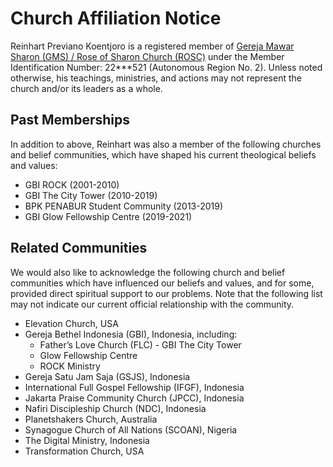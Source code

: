 # Church Affiliation Notice

Reinhart Previano Koentjoro is a registered member of [Gereja Mawar Sharon (GMS) / Rose of Sharon Church (ROSC)](https://gms.church) under the Member Identification Number: 22\*\*\*521 (Autonomous Region No. 2). Unless noted otherwise, his teachings, ministries, and actions may not represent the church and/or its leaders as a whole.

## Past Memberships

In addition to above, Reinhart was also a member of the following churches and belief communities, which have shaped his current theological beliefs and values:

+ GBI ROCK (2001-2010)
+ GBI The City Tower (2010-2019)
+ BPK PENABUR Student Community (2013-2019)
+ GBI Glow Fellowship Centre (2019-2021)

## Related Communities

We would also like to acknowledge the following church and belief communities which have influenced our beliefs and values, and for some, provided direct spiritual support to our problems. Note that the following list may not indicate our current official relationship with the community.

+ Elevation Church, USA
+ Gereja Bethel Indonesia (GBI), Indonesia, including:
  - Fatherʼs Love Church (FLC)  - GBI The City Tower
  - Glow Fellowship Centre
  - ROCK Ministry
+ Gereja Satu Jam Saja (GSJS), Indonesia
+ International Full Gospel Fellowship (IFGF), Indonesia
+ Jakarta Praise Community Church (JPCC), Indonesia
+ Nafiri Discipleship Church (NDC), Indonesia
+ Planetshakers Church, Australia
+ Synagogue Church of All Nations (SCOAN), Nigeria
+ The Digital Ministry, Indonesia
+ Transformation Church, USA
